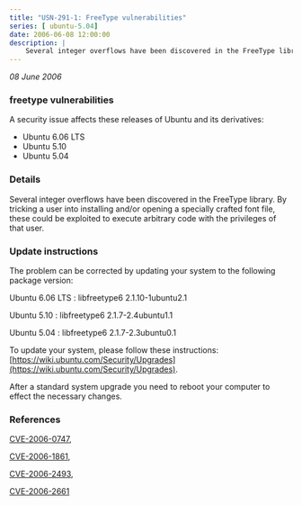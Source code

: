 ```yaml
---
title: "USN-291-1: FreeType vulnerabilities"
series: [ ubuntu-5.04]
date: 2006-06-08 12:00:00
description: |
    Several integer overflows have been discovered in the FreeType library. By tricking a user into installing and/or opening a specially crafted font file, these could be exploited to execute arbitrary code with the privileges of that user.
--- 
```

 
 

*08 June 2006*

### freetype vulnerabilities

A security issue affects these releases of Ubuntu and its derivatives:

* Ubuntu 6.06 LTS
* Ubuntu 5.10
* Ubuntu 5.04

### Details

Several integer overflows have been discovered in the FreeType library. By tricking a user into installing and/or opening a specially crafted font file, these could be exploited to execute arbitrary code with the privileges of that user.

### Update instructions

The problem can be corrected by updating your system to the following package version:

Ubuntu 6.06 LTS
 : libfreetype6 <span>2.1.10-1ubuntu2.1</span>

Ubuntu 5.10
 : libfreetype6 <span>2.1.7-2.4ubuntu1.1</span>

Ubuntu 5.04
 : libfreetype6 <span>2.1.7-2.3ubuntu0.1</span>

To update your system, please follow these instructions: [https://wiki.ubuntu.com/Security/Upgrades](https://wiki.ubuntu.com/Security/Upgrades).

After a standard system upgrade you need to reboot your computer to effect the necessary changes.

### References

 
 [CVE-2006-0747](http://people.ubuntu.com/~ubuntu-security/cve/CVE-2006-0747), 

 [CVE-2006-1861](http://people.ubuntu.com/~ubuntu-security/cve/CVE-2006-1861), 

 [CVE-2006-2493](http://people.ubuntu.com/~ubuntu-security/cve/CVE-2006-2493), 

 [CVE-2006-2661](http://people.ubuntu.com/~ubuntu-security/cve/CVE-2006-2661)
 

